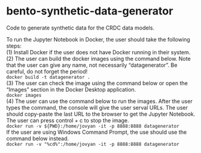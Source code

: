 # bento-synthetic-data-generator
Code to generate synthetic data for the CRDC data models.

To run the Jupyter Notebook in Docker, the user should take the following steps:<br/>
(1) Install Docker if the user does not have Docker running in their system.<br/>
(2) The user can build the docker images using the command below. Note that the user can give any name, not necessarily “datagenerator”. Be careful, do not forget the period!<br/>
```docker build -t datagenerator .```<br/>
(3) The user can check the image using the command below or open the “Images” section in the Docker Desktop application.<br/>
```docker images```<br/>
(4) The user can use the command below to run the images. After the user types the command, the console will give the user serval URLs. The user should copy-paste the last URL to the browser to get the Jupyter Notebook. The user can press control + c to stop the image.<br/>
```docker run -v ${PWD}:/home/jovyan -it -p 8888:8888 datagenerator```<br/>
If the user are using Windows Command Prompt, the use should use the command below instead.<br/>
```docker run -v "%cd%":/home/jovyan -it -p 8888:8888 datagenerator```<br/>
